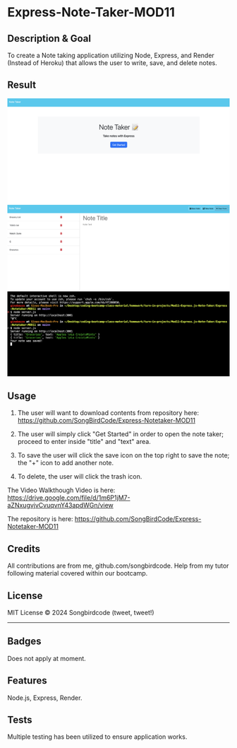 # Express-Note-Taker-MOD11

## Description & Goal
To create a Note taking application utilizing Node, Express, and Render (Instead of Heroku) that allows the user to write, save, and delete notes. 



## Result

<img src="public/assets/screenshots/screenshot.jpg">
<img src="public/assets/screenshots/screenshot2.jpg">
<img src="public/assets/screenshots/screenshot1.jpg">

## Usage

1. The user will want to download contents from repository here: https://github.com/SongBirdCode/Express-Notetaker-MOD11



2. The user will simply click "Get Started" in order to open the note taker; proceed to enter inside "title" and "text" area.

3. To save the user will click the save icon on the top right to save the note; the  "+" icon to add another note.
4. To delete, the user will click the trash icon. 

The Video Walkthough Video is here: https://drive.google.com/file/d/1m6P1jM7-aZNxugvjvCvuqvnY43apdWGn/view

The repository is here: https://github.com/SongBirdCode/Express-Notetaker-MOD11


## Credits
All contributions are from me, github.com/songbirdcode.
Help from my tutor following material covered within our bootcamp.

## License
MIT License © 2024 Songbirdcode (tweet, tweet!) 

---

## Badges
Does not apply at moment. 


## Features

Node.js, Express, Render.


## Tests

Multiple testing has been utilized to ensure application works. 
